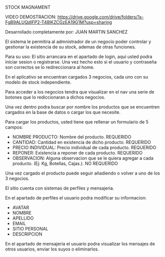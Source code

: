 STOCK MAGNAMENT

VIDEO DEMOSTRACION: https://drive.google.com/drive/folders/1s-FgB9ALUQdIFP2-T48lKZCGzEA19G1M?usp=sharing

Desarrollado completamente por: JUAN MARTIN SANCHEZ

El sistema le permitira al admnistrador de un negocio poder controlar y gestionar la existencia de su stock, ademas de otras funciones.

Para su uso:
El sitio arrancara en el apartado de login, aqui usted podra iniciar sesion o registrarse. Una vez hecho esto si el usuario y contraseña son correctos se lo redireccionara al home.

En el aplicativo se encuentran cargados 3 negocios, cada uno con su modelo de stock independiente.

Para acceder a los negocios tendra que visualizar en el nav una serie de botones que lo rediccionaran a dichos negocios.

Una vez dentro podra buscar por nombre los productos que se encuentren cargados en la base de datos o cargar los que necesite.

Para cargar los productos, usted tiene que rellenar un formulario de 5 campos:
* NOMBRE PRODUCTO: Nombre del producto. REQUERIDO
* CANTIDAD: Cantidad en existencia de dicho producto. REQUERIDO
* PRECIO INDIVIDUAL: Precio individual de cada producto. REQUERIDO
* REPONER: Existencia a reponer de cada producto. REQUERIDO
* OBSERVACION: Alguna observacion que se le quiera agregar a cada producto. (Ej: Kg, Botellas, Cajas.). NO REQUERIDO

Una vez cargado el producto puede seguir añadiendo o volver a uno de los 3 negocios.

El sitio cuenta con sistemas de perfiles y mensajeria.

En el apartado de perfiles el usuario podra modificar su informacion:
* AVATAR
* NOMBRE
* APELLIDO
* EMAIL
* SITIO PERSONAL
* DESCRIPCION

En el apartado de mensajeria el usuario podra visualizar los mensajes de otros usuarios, enviar los suyos o eliminarlos.